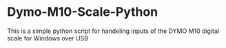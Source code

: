 # Dymo-M10-Scale-Python
This is a simple python script for handeling inputs of the DYMO M10 digital scale for Windows over USB

